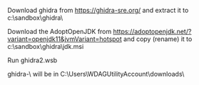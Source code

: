 Download ghidra from https://ghidra-sre.org/ and extract it to c:\sandbox\ghidra\

Download the  AdoptOpenJDK from https://adoptopenjdk.net/?variant=openjdk11&jvmVariant=hotspot and copy (rename) it to c:\sandbox\ghidra\jdk.msi

Run ghidra2.wsb

ghidra-<version>\ will be in C:\Users\WDAGUtilityAccount\downloads\
